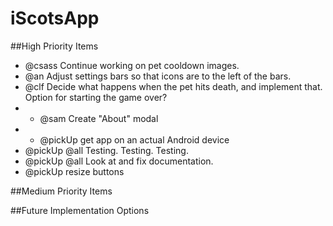 # iScotsApp

##High Priority Items

* @csass Continue working on pet cooldown images.
* @an Adjust settings bars so that icons are to the left of the bars.
* @clf Decide what happens when the pet hits death, and implement that. Option for starting the game over?
* * @sam Create "About" modal
* * @pickUp get app on an actual Android device
* @pickUp @all Testing. Testing. Testing.
* @pickUp @all Look at and fix documentation.
* @pickUp resize buttons

##Medium Priority Items

##Future Implementation Options
